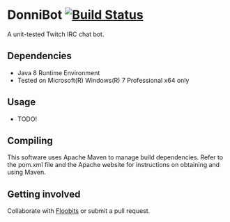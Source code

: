 DonniBot  [![Build Status](https://travis-ci.org/innodonni/DonniBot.png?branch=master)](https://travis-ci.org/innodonni/DonniBot)
========

A unit-tested Twitch IRC chat bot.

## Dependencies

- Java 8 Runtime Environment
- Tested on Microsoft(R) Windows(R) 7 Professional x64 only

## Usage

- TODO!

<!---
- Configure authentication details in the properties file
- Run: `java -jar DonniBot.jar Main`
-->

## Compiling

This software uses Apache Maven to manage build dependencies. Refer to the pom.xml
file and the Apache website for instructions on obtaining and using Maven.

## Getting involved

Collaborate with [Floobits](https://floobits.com) or submit a pull request.